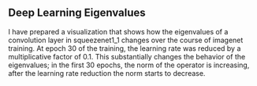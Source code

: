 <link href="https://fonts.googleapis.com/css?family=Roboto:300" rel="stylesheet">

## Deep Learning Eigenvalues

I have prepared a visualization that shows how the eigenvalues of a convolution layer in squeezenet1_1 changes over the course of imagenet training. At epoch 30 of the training, the learning rate was reduced by a multiplicative factor of 0.1. This substantially changes the behavior of the eigenvalues; in the first 30 epochs, the norm of the operator is increasing, after the learning rate reduction the norm starts to decrease.
<link rel="stylesheet" href="https://whadup.github.io/Resultate/style.css">
<script src="https://d3js.org/d3.v3.min.js" ></script>

<script src="https://whadup.github.io/Resultate/script.js"> </script>
<div id='d3div38'></div>
<script>d3.json("data38.json", function(x){initHistogram(x,"#d3div38");});</script>

<div id='d3div59'></div>
<script>d3.json("data59.json", function(x){initHistogram(x,"#d3div59");});</script>
